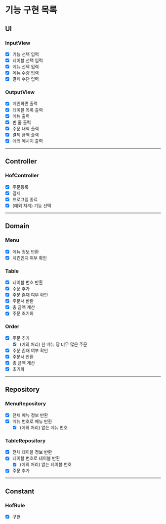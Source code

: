 # 기능 구현 목록

## UI
### InputView
- [x] 기능 선택 입력
- [x] 테이블 선택 입력
- [x] 메뉴 선택 입력
- [x] 메뉴 수량 입력
- [x] 결제 수단 입력

### OutputView
- [x] 메인화면 출력
- [x] 테이블 목록 출력
- [x] 메뉴 출력
- [x] 빈 줄 출력
- [x] 주문 내역 출력
- [x] 결제 금액 출력
- [x] 에러 메시지 출력
---

## Controller
### HofController
- [x] 주문등록
- [x] 결제
- [x] 프로그램 종료
- [x] (예외 처리) 기능 선택
---

## Domain
### Menu
- [x] 메뉴 정보 반환
- [x] 치킨인지 여부 확인

### Table
- [x] 테이블 번호 반환
- [x] 주문 추가
- [x] 주문 존재 여부 확인
- [x] 주문서 반환
- [x] 총 금액 계산
- [x] 주문 초기화

### Order
- [x] 주문 추가
  - [x] (예외 처리) 한 메뉴 당 너무 많은 주문
- [x] 주문 존재 여부 확인
- [x] 주문서 반환
- [x] 총 금액 계산
- [x] 초기화
---

## Repository
### MenuRepository
- [x] 전체 메뉴 정보 반환
- [x] 메뉴 번호로 메뉴 반환
  - [x] (예외 처리) 없는 메뉴 번호

### TableRepository
- [x] 전체 테이블 정보 반환
- [x] 테이블 번호로 테이블 반환
  - [x] (예외 처리) 없는 테이블 번호
- [x] 주문 추가
---

## Constant
### HofRule
- [x] 구현

